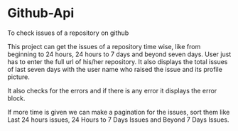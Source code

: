 # Github-Api
To check issues of a repository on github


This project can get the issues of a repository time wise, like from beginning to 24 hours, 24 hours to 7 days and beyond seven days. User just has to enter the full url of his/her repository. It also displays the total issues of last seven days with the user name who raised the issue and its profile picture. 

It also checks for the errors and if there is any error it displays the error block.

If more time is given we can make a pagination for the issues, sort them like Last 24 hours issues, 24 Hours to 7 Days Issues and Beyond 7 Days Issues. 
